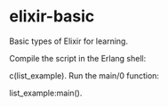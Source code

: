 # elixir-basic
Basic types of Elixir for learning.

Compile the script in the Erlang shell:

c(list_example).
Run the main/0 function:

list_example:main().
